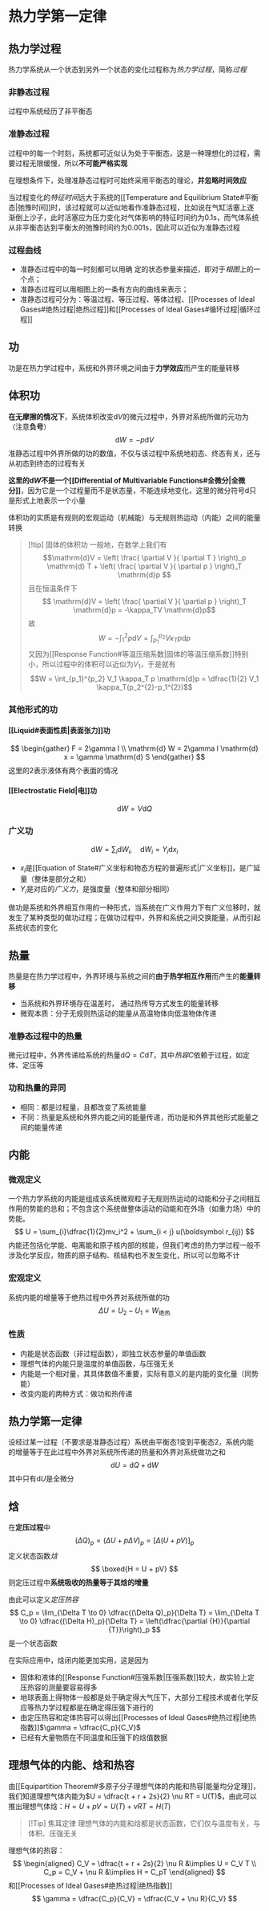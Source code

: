 # 热力学第一定律
## 热力学过程
热力学系统从一个状态到另外一个状态的变化过程称为*热力学过程*，简称*过程*
### 非静态过程
过程中系统经历了非平衡态
### 准静态过程
过程中的每一个时刻，系统都可近似认为处于平衡态，这是一种理想化的过程，需要过程无限缓慢，所以**不可能严格实现**

在理想条件下，处理准静态过程时可始终采用平衡态的理论，**并忽略时间效应**

当过程变化的*特征时间*远大于系统的[[Temperature and Equilibrium State#平衡态|弛豫时间]]时，该过程就可以近似地看作准静态过程，比如说在气缸活塞上逐渐倒上沙子，此时活塞应为压力变化对气体影响的特征时间约为$0.1\mathrm{s}$，而气体系统从非平衡态达到平衡太的弛豫时间约为$0.001\mathrm{s}$，因此可以近似为准静态过程

### 过程曲线
- 准静态过程中的每一时刻都可以用确 定的状态参量来描述，即对于*相图*上的一个点；
- 准静态过程可以用相图上的一条有方向的曲线来表示；
- 准静态过程可分为：等温过程、等压过程、等体过程、[[Processes of Ideal Gases#绝热过程|绝热过程]]和[[Processes of Ideal Gases#循环过程|循环过程]]

## 功
功是在热力学过程中，系统和外界环境之间由于**力学效应**而产生的能量转移
## 体积功
**在无摩擦的情况下**，系统体积改变$\mathrm{d} V$的微元过程中，外界对系统所做的元功为（注意**负号**）
$$
\mathrm{d} W = - p \mathrm{d} V
$$
准静态过程中外界所做的功的数值，不仅与该过程中系统地初态、终态有关，还与从初态到终态的过程有关

**这里的$\mathrm{d} W$不是一个[[Differential of Multivariable Functions#全微分|全微分]]**，因为它是一个过程量而不是状态量，不能连续地变化，这里的微分符号$\mathrm{d}$只是形式上地表示一个小量

体积功的实质是有规则的宏观运动（机械能）与无规则热运动（内能）之间的能量转换
> [!tip] 固体的体积功
> 一般地，在数学上我们有
> $$\mathrm{d}V = \left( \frac{ \partial V }{ \partial T }  \right)_p \mathrm{d} T + \left( \frac{ \partial V }{ \partial p }  \right)_T \mathrm{d}p  $$且在恒温条件下$$
> \mathrm{d}V = \left( \frac{ \partial V }{ \partial p }  \right)_T \mathrm{d}p = -\kappa_TV \mathrm{d}p$$
> 故
> $$W = -\int_1^2 p \mathrm{d}V = \int_{p_1}^{p_2} V \kappa_T p \mathrm{d}p$$
> 又因为[[Response Function#等温压缩系数|固体的等温压缩系数]]特别小，所以过程中的体积可以近似为$V_1$，于是就有
> $$W = \int_{p_1}^{p_2} V_1 \kappa_T p \mathrm{d}p = \dfrac{1}{2} V_1 \kappa_T(p_2^{2}-p_1^{2})$$
### 其他形式的功
#### [[Liquid#表面性质|表面张力]]功
$$
\begin{gather}
F = 2\gamma l \\
\mathrm{d} W = 2\gamma l \mathrm{d} x = \gamma \mathrm{d} S
\end{gather}
$$
这里的$2$表示液体有两个表面的情况
#### [[Electrostatic Field|电]]功
$$
\mathrm{d} W = V \mathrm{d} Q
$$
### 广义功
$$
\mathrm{d} W = \sum_{i} \mathrm{d} W_i,\quad \mathrm{d} W_i = Y_i \mathrm{d} x_i
$$
- $x_i$是[[Equation of State#广义坐标和物态方程的普遍形式|广义坐标]]，是广延量（整体是部分之和）
- $Y_i$是对应的*广义力*，是强度量（整体和部分相同）

做功是系统和外界相互作用的一种形式，当系统在广义作用力下有广义位移时，就发生了某种类型的做功过程；在做功过程中，外界和系统之间交换能量，从而引起系统状态的变化

## 热量
热量是在热力学过程中，外界环境与系统之间的**由于热学相互作用**而产生的**能量转移**
- 当系统和外界环境存在温差时， 通过热传导方式发生的能量转移
- 微观本质：分子无规则热运动的能量从高温物体向低温物体传递

### 准静态过程中的热量
微元过程中，外界传递给系统的热量$\mathrm{d} Q = C \mathrm{d} T$，其中*热容*$C$依赖于过程，如定体、定压等

### 功和热量的异同
- 相同：都是过程量，且都改变了系统能量
- 不同：热量是系统和外界内能之间的能量传递，而功是和外界其他形式能量之间的能量传递
## 内能
### 微观定义
一个热力学系统的内能是组成该系统微观粒子无规则热运动的动能和分子之间相互作用的势能的总和；不包含这个系统做整体运动的动能和在外场（如重力场）中的势能。
$$
U = \sum_{i}\dfrac{1}{2}mv_i^2 + \sum_{i < j} u(\boldsymbol r_{ij})
$$
内能还包括化学能、电离能和原子核内部的核能，但我们考虑的热力学过程一般不涉及化学反应，物质的原子结构、核结构也不发生变化，所以可以忽略不计

### 宏观定义
系统内能的增量等于绝热过程中外界对系统所做的功
$$
\Delta U = U_2 - U_1 = W_{\text{绝热}}
$$
### 性质
- 内能是状态函数（非过程函数），即独立状态参量的单值函数
- 理想气体的内能只是温度的单值函数，与压强无关
- 内能是一个相对量，其具体数值不重要，实际有意义的是内能的变化量（同势能）
- 改变内能的两种方式：做功和热传递

## 热力学第一定律
设经过某一过程（不要求是准静态过程）系统由平衡态$1$变到平衡态$2$，系统内能的增量等于在此过程中外界对系统所传递的热量和外界对系统做功之和
$$
\mathrm{d} U = \mathrm{d} Q + \mathrm{d} W
$$
其中只有$\mathrm{d} U$是全微分
## 焓
在**定压过程**中
$$
(\Delta Q)_p = (\Delta U + p \Delta V)_p = [\Delta(U + pV)]_p
$$
定义状态函数*焓*
$$
\boxed{H = U + pV}
$$
则定压过程中**系统吸收的热量等于其焓的增量**

由此可以定义*定压热容*
$$
C_p = \lim_{\Delta T \to 0} \dfrac{(\Delta Q)_p}{\Delta T} = \lim_{\Delta T \to 0} \dfrac{(\Delta H)_p}{\Delta T} = \left(\dfrac{\partial {H}}{\partial {T}}\right)_p
$$
是一个状态函数

在实际应用中，焓闭内能更加实用，这是因为
- 固体和液体的[[Response Function#压强系数|压强系数]]较大，故实验上定压热容的测量要容易得多
- 地球表面上得物体一般都是处于确定得大气压下，大部分工程技术或者化学反应等热力学过程都是在确定得压强下进行的
- 由定压热容和定体热容可以得出[[Processes of Ideal Gases#绝热过程|绝热指数]]$\gamma = \dfrac{C_p}{C_V}$
- 已经有大量物质在不同温度和压强下的焓值数据
## 理想气体的内能、焓和热容
由[[Equipartition Theorem#多原子分子理想气体的内能和热容|能量均分定理]]，我们知道理想气体内能为$U = \dfrac{t + r + 2s}{2} \nu RT = U(T)$，由此可以推出理想气体焓：$H = U + pV = U(T) + \nu RT = H(T)$

> [!Tip] 焦耳定律
> 理想气体的内能和焓都是状态函数，它们仅与温度有关，与体积、压强无关

理想气体的热容：
$$
\begin{aligned}
C_V = \dfrac{t + r + 2s}{2} \nu R &\implies U = C_V T \\
C_p = C_V + \nu R &\implies H = C_pT
\end{aligned}
$$
和[[Processes of Ideal Gases#绝热过程|绝热指数]]
$$
\gamma = \dfrac{C_p}{C_V} = \dfrac{C_V + \nu R}{C_V}
$$
